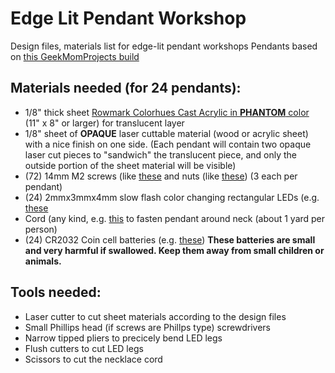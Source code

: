 # Edge Lit Pendant Workshop
Design files, materials list for edge-lit pendant workshops
Pendants based on [this GeekMomProjects build](https://www.geekmomprojects.com/layered-edge-lit-pendants/)

## Materials needed (for 24 pendants):

- 1/8" thick sheet [Rowmark Colorhues Cast Acrylic in **PHANTOM** color](https://www.jpplus.com/rowmark-colorhues-cast-acrylic?sku=CH341211-QTR) (11" x 8" or larger) for translucent layer
- 1/8" sheet of **OPAQUE** laser cuttable material (wood or acrylic sheet) with a nice finish on one side. (Each pendant will contain two opaque laser cut pieces to "sandwich" the translucent piece, and only the outside portion of the sheet material will be visible)
- (72) 14mm M2 screws (like [these](https://www.amazon.com/uxcell-M2x14mm-Phillips-Stainless-Fasteners/dp/B07LGXMT8K/) and nuts (like [these](https://www.amazon.com/binifiMux-100pcs-Stainless-Nylock-Locking/dp/B07L2W3QX3)) (3 each per pendant)
- (24) 2mmx3mmx4mm slow flash color changing rectangular LEDs (e.g. [these](https://www.aliexpress.us/item/2251832823874296.html)
- Cord (any kind, e.g. [this](https://www.amazon.com/Leather-String-Bracelets-Necklaces-Jewelry/dp/B0BGP4KW57) to fasten pendant around neck (about 1 yard per person)
- (24) CR2032 Coin cell batteries (e.g. [these](https://www.amazon.com/50-pcs-Pack-Lithium-Nightkonic/dp/B078GC5K81/)) **These batteries are small and very harmful if swallowed. Keep them away from small children or animals.**

## Tools needed:

- Laser cutter to cut sheet materials according to the design files
- Small Phillips head (if screws are Phillps type) screwdrivers
- Narrow tipped pliers to precicely bend LED legs
- Flush cutters to cut LED legs
- Scissors to cut the necklace cord

